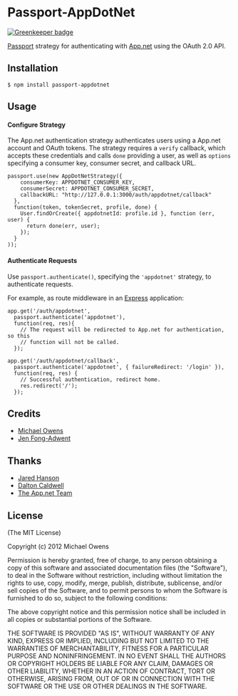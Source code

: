 # Passport-AppDotNet

[![Greenkeeper badge](https://badges.greenkeeper.io/mko/passport-appdotnet.svg)](https://greenkeeper.io/)

[Passport](https://github.com/jaredhanson/passport) strategy for authenticating
with [App.net](https://alpha.app.net) using the OAuth 2.0 API.

## Installation

    $ npm install passport-appdotnet

## Usage

#### Configure Strategy

The App.net authentication strategy authenticates users using a App.net account and
OAuth tokens.  The strategy requires a `verify` callback, which accepts these
credentials and calls `done` providing a user, as well as `options` specifying a
consumer key, consumer secret, and callback URL.

    passport.use(new AppDotNetStrategy({
        consumerKey: APPDOTNET_CONSUMER_KEY,
        consumerSecret: APPDOTNET_CONSUMER_SECRET,
        callbackURL: "http://127.0.0.1:3000/auth/appdotnet/callback"
      },
      function(token, tokenSecret, profile, done) {
        User.findOrCreate({ appdotnetId: profile.id }, function (err, user) {
          return done(err, user);
        });
      }
    ));

#### Authenticate Requests

Use `passport.authenticate()`, specifying the `'appdotnet'` strategy, to
authenticate requests.

For example, as route middleware in an [Express](http://expressjs.com/)
application:

    app.get('/auth/appdotnet',
      passport.authenticate('appdotnet'),
      function(req, res){
        // The request will be redirected to App.net for authentication, so this
        // function will not be called.
      });

    app.get('/auth/appdotnet/callback',
      passport.authenticate('appdotnet', { failureRedirect: '/login' }),
      function(req, res) {
        // Successful authentication, redirect home.
        res.redirect('/');
      });

## Credits
  - [Michael Owens](https://github.com/mowens)
  - [Jen Fong-Adwent](https://github.com/ednapiranha)

## Thanks
  - [Jared Hanson](https://github.com/jaredhanson)
  - [Dalton Caldwell](https://github.com/daltonc)
  - [The App.net Team](https://github.com/appdotnet)

## License

(The MIT License)

Copyright (c) 2012 Michael Owens

Permission is hereby granted, free of charge, to any person obtaining a copy of this software and associated documentation files (the "Software"), to deal in the Software without restriction, including without limitation the rights to use, copy, modify, merge, publish, distribute, sublicense, and/or sell copies of the Software, and to permit persons to whom the Software is furnished to do so, subject to the following conditions:

The above copyright notice and this permission notice shall be included in all copies or substantial portions of the Software.

THE SOFTWARE IS PROVIDED "AS IS", WITHOUT WARRANTY OF ANY KIND, EXPRESS OR IMPLIED, INCLUDING BUT NOT LIMITED TO THE WARRANTIES OF MERCHANTABILITY, FITNESS FOR A PARTICULAR PURPOSE AND NONINFRINGEMENT. IN NO EVENT SHALL THE AUTHORS OR COPYRIGHT HOLDERS BE LIABLE FOR ANY CLAIM, DAMAGES OR OTHER LIABILITY, WHETHER IN AN ACTION OF CONTRACT, TORT OR OTHERWISE, ARISING FROM, OUT OF OR IN CONNECTION WITH THE SOFTWARE OR THE USE OR OTHER DEALINGS IN THE SOFTWARE.